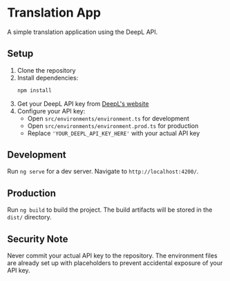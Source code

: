 # Translation App

A simple translation application using the DeepL API.

## Setup

1. Clone the repository
2. Install dependencies:
   ```bash
   npm install
   ```
3. Get your DeepL API key from [DeepL's website](https://www.deepl.com/pro-api)
4. Configure your API key:
   - Open `src/environments/environment.ts` for development
   - Open `src/environments/environment.prod.ts` for production
   - Replace `'YOUR_DEEPL_API_KEY_HERE'` with your actual API key

## Development

Run `ng serve` for a dev server. Navigate to `http://localhost:4200/`.

## Production

Run `ng build` to build the project. The build artifacts will be stored in the `dist/` directory.

## Security Note

Never commit your actual API key to the repository. The environment files are already set up with placeholders to prevent accidental exposure of your API key.
